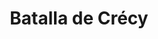 ﻿---
title: "Batalla de Crécy"
permalink: periodes_261.html
layout: periode
dataInici: 1346-08-26
sidebar: periodes
pares:
  - 252:
    title: "Guerra de los Cien Años"
    dataInici: "(1337-01-01)"
    dataFi: "(1453-10-17)"

fills:
jocsPrincipals:
jocsEscenaris:
jocsEpoca:
  - title: "Men of Iron"
    bggId: 14683
    escenari: "Crecy"
    dataInici: 
    dataFi: 

  - title: "Black Prince: Crecy & Navarette"
    bggId: 42275
    escenari: "Crecy"
    dataInici: 
    dataFi: 

  - title: "Ancient Battles Deluxe Expansion Kit 4: Art of War"
    bggId: 42472
    escenari: "Crecy"
    dataInici: 
    dataFi: 

jocsEpocaEscenaris:
---
